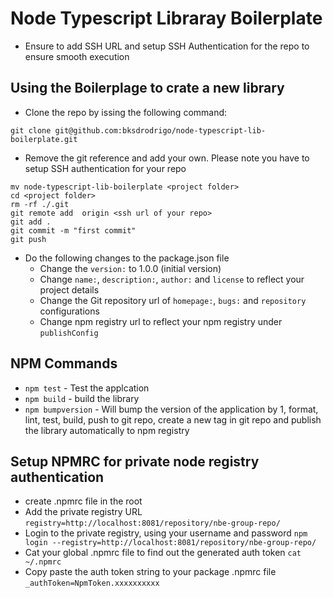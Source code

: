 # Node Typescript Libraray Boilerplate

* Ensure to add SSH URL and setup SSH Authentication for the repo to ensure smooth execution

## Using the Boilerplage to crate a new library

* Clone the repo by issing the following command:

```git clone git@github.com:bksdrodrigo/node-typescript-lib-boilerplate.git```

* Remove the git reference and add your own. Please note you have to setup SSH authentication for your repo

```
mv node-typescript-lib-boilerplate <project folder>
cd <project folder>
rm -rf ./.git
git remote add  origin <ssh url of your repo>
git add .
git commit -m "first commit"
git push
```

* Do the following changes to the package.json file
  - Change the ```version:``` to 1.0.0 (initial version)
  - Change ```name:```, ```description:```, ```author:``` and ```license``` to reflect your project details
  - Change the Git repository url of ```homepage:```, ```bugs:``` and ```repository``` configurations
  - Change npm registry url to reflect your npm registry under ```publishConfig``` 

## NPM Commands
* ```npm test```  - Test the applcation
* ```npm build``` - build the library
* ```npm bumpversion``` - Will bump the version of the application by 1, format, lint, test, build, push to git repo, create a new tag in git repo and publish the library automatically to npm registry 

## Setup NPMRC for private node registry authentication
* create .npmrc file in the root
* Add the private registry URL
  ```registry=http://localhost:8081/repository/nbe-group-repo/```
* Login to the private registry, using your username and password
  ```npm login --registry=http://localhost:8081/repository/nbe-group-repo/```
* Cat your global .npmrc file to find out the generated auth token
  ``` cat ~/.npmrc ```
* Copy paste the auth token string to your package .npmrc file
  ```_authToken=NpmToken.xxxxxxxxxx ```
